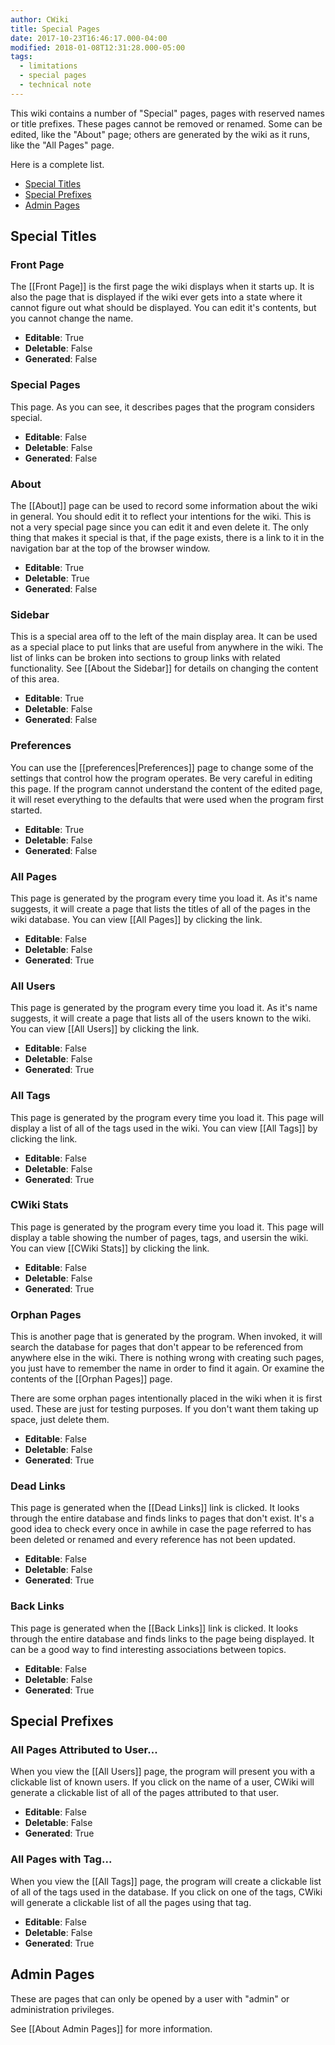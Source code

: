 ```yaml
---
author: CWiki
title: Special Pages
date: 2017-10-23T16:46:17.000-04:00
modified: 2018-01-08T12:31:28.000-05:00
tags:
  - limitations
  - special pages
  - technical note
---
```



This wiki contains a number of "Special" pages, pages with reserved names or title prefixes. These pages cannot be removed or renamed. Some can be edited, like the "About" page; others are generated by the wiki as it runs, like the "All Pages" page.

Here is a complete list.

* [Special Titles](#special_titles)
* [Special Prefixes](#special_prefixes)
* [Admin Pages](#admin_pages)

## Special Titles <a name="special_titles"></a> ##

### Front Page ###

The [[Front Page]] is the first page the wiki displays when it starts up. It is also the page that is displayed if the wiki ever gets into a state where it cannot figure out what should be displayed. You can edit it's contents, but you cannot change the name.

- **Editable**: True  
- **Deletable**: False
- **Generated**: False

### Special Pages ###

This page. As you can see, it describes pages that the program considers special.

- **Editable**: False  
- **Deletable**: False
- **Generated**: False

### About ###

The [[About]] page can be used to record some information about the wiki in general. You should edit it to reflect your intentions for the wiki. This is not a very special page since you can edit it and even delete it. The only thing that makes it special is that, if the page exists, there is a link to it in the navigation bar at the top of the browser window.

- **Editable**: True  
- **Deletable**: True
- **Generated**: False

### Sidebar ###

This is a special area off to the left of the main display area. It can be used as a special place to put links that are useful from anywhere in the wiki. The list of links can be broken into sections to group links with related functionality. See [[About the Sidebar]] for details on changing the content of this area.

- **Editable**: True  
- **Deletable**: False
- **Generated**: False

### Preferences ###

You can use the [[preferences|Preferences]] page to change some of the settings that control how the program operates. Be very careful in editing this page. If the program cannot understand the content of the edited page, it will reset everything to the defaults that were used when the program first started.

- **Editable**: True  
- **Deletable**: False
- **Generated**: False

### All Pages ###

This page is generated by the program every time you load it. As it's name suggests, it will create a page that lists the titles of all of the pages in the wiki database. You can view [[All Pages]] by clicking the link.

- **Editable**: False  
- **Deletable**: False
- **Generated**: True

### All Users ###

This page is generated by the program every time you load it. As it's name suggests, it will create a page that lists all of the users known to the wiki. You can view [[All Users]] by clicking the link.

- **Editable**: False  
- **Deletable**: False
- **Generated**: True

### All Tags ###

This page is generated by the program every time you load it. This page will display a list of all of the tags used in the wiki. You can view [[All Tags]] by clicking the link.

- **Editable**: False  
- **Deletable**: False
- **Generated**: True

### CWiki Stats ###

This page is generated by the program every time you load it. This page will display a table showing the number of pages, tags, and usersin the wiki. You can view [[CWiki Stats]] by clicking the link.

- **Editable**: False  
- **Deletable**: False
- **Generated**: True

### Orphan Pages ###

This is another page that is generated by the program. When invoked, it will search the database for pages that don't appear to be referenced from anywhere else in the wiki. There is nothing wrong with creating such pages, you just have to remember the name in order to find it again. Or examine the contents of the [[Orphan Pages]] page.

There are some orphan pages intentionally placed in the wiki when it is first used. These are just for testing purposes. If you don't want them taking up space, just delete them.

- **Editable**: False  
- **Deletable**: False
- **Generated**: True

### Dead Links ###

This page is generated when the [[Dead Links]] link is clicked. It looks through the entire database and finds links to pages that don't exist. It's a good idea to check every once in awhile in case the page referred to has been deleted or renamed and every reference has not been updated.

- **Editable**: False  
- **Deletable**: False
- **Generated**: True

### Back Links ###

This page is generated when the [[Back Links]] link is clicked. It looks through the entire database and finds links to the page being displayed. It can be a good way to find interesting associations between topics.

- **Editable**: False  
- **Deletable**: False
- **Generated**: True

## Special Prefixes <a name="special_prefixes"></a> ##

### All Pages Attributed to User... ###

When you view the [[All Users]] page, the program will present you with a clickable list of known users. If you click on the name of a user, CWiki will generate a clickable list of all of the pages attributed to that user.

- **Editable**: False  
- **Deletable**: False
- **Generated**: True

### All Pages with Tag... ###

When you view the [[All Tags]] page, the program will create a clickable list of all of the tags used in the database. If you click on one of the tags, CWiki will generate a clickable list of all the pages using that tag.

- **Editable**: False  
- **Deletable**: False
- **Generated**: True

## Admin Pages <a name="admin_pages"></a> ##

These are pages that can only be opened by a user with "admin" or administration privileges.

See [[About Admin Pages]] for more information.